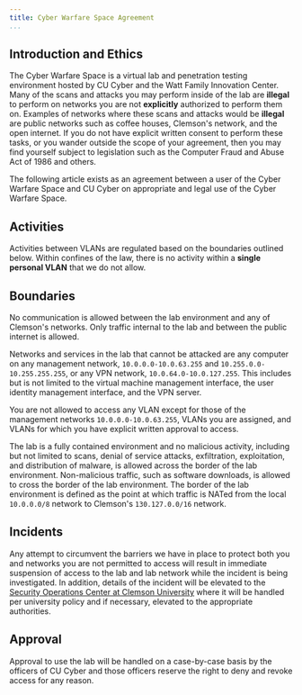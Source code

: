 ```yaml
---
title: Cyber Warfare Space Agreement
...
```



## Introduction and Ethics

The Cyber Warfare Space is a virtual lab and penetration testing environment hosted by CU Cyber and the Watt Family Innovation Center.
Many of the scans and attacks you may perform inside of the lab are **illegal** to perform on networks you are not **explicitly** authorized to perform them on.
Examples of networks where these scans and attacks would be **illegal** are public networks such as coffee houses, Clemson's network, and the open internet.
If you do not have explicit written consent to perform these tasks, or you wander outside the scope of your agreement, then you may find yourself subject to legislation such as the Computer Fraud and Abuse Act of 1986 and others.

The following article exists as an agreement between a user of the Cyber Warfare Space and CU Cyber on appropriate and legal use of the Cyber Warfare Space.


## Activities

Activities between VLANs are regulated based on the boundaries outlined below.
Within confines of the law, there is no activity within a **single personal VLAN** that we do not allow.


## Boundaries

No communication is allowed between the lab environment and any of Clemson's networks.
Only traffic internal to the lab and between the public internet is allowed.

Networks and services in the lab that cannot be attacked are any computer on any management network, `10.0.0.0-10.0.63.255` and `10.255.0.0-10.255.255.255`, or any VPN network, `10.0.64.0-10.0.127.255`.
This includes but is not limited to the virtual machine management interface, the user identity management interface, and the VPN server.

You are not allowed to access any VLAN except for those of the management networks `10.0.0.0-10.0.63.255`, VLANs you are assigned, and VLANs for which you have explicit written approval to access.

The lab is a fully contained environment and no malicious activity, including but not limited to scans, denial of service attacks, exfiltration, exploitation, and distribution of malware, is allowed across the border of the lab environment.
Non-malicious traffic, such as software downloads, is allowed to cross the border of the lab environment.
The border of the lab environment is defined as the point at which traffic is NATed from the local `10.0.0.0/8` network to Clemson's `130.127.0.0/16` network.


## Incidents

Any attempt to circumvent the barriers we have in place to protect both you and networks you are not permitted to access will result in immediate suspension of access to the lab and lab network while the incident is being investigated. 
In addition, details of the incident will be elevated to the [Security Operations Center at Clemson University](https://ccit.clemson.edu/about/departments/information-security-privacy/security-operations-center/) where it will be handled per university policy and if necessary, elevated to the appropriate authorities.


## Approval

Approval to use the lab will be handled on a case-by-case basis by the officers of CU Cyber and those officers reserve the right to deny and revoke access for any reason.
